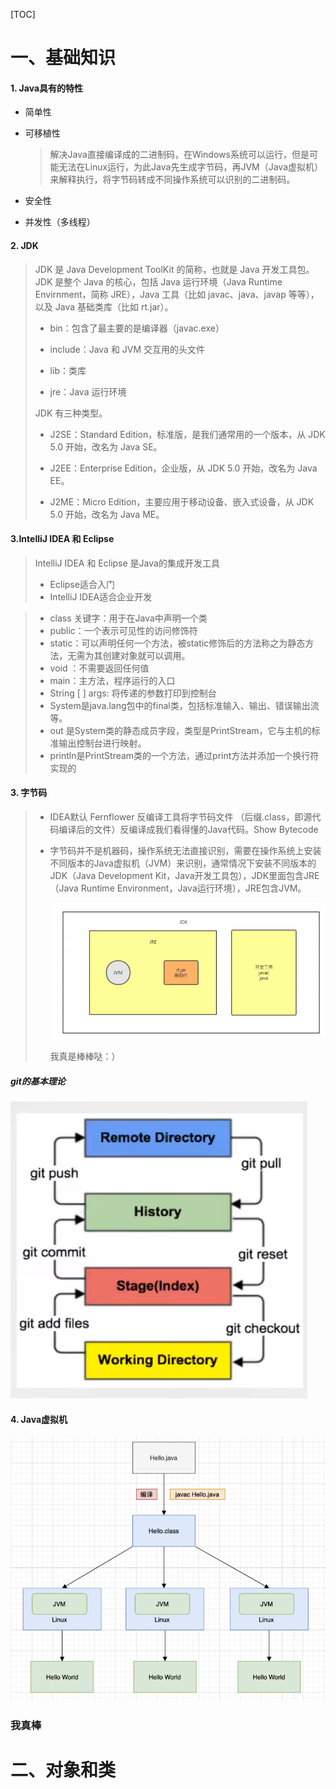 [TOC]

# 一、基础知识

#### 1. Java具有的特性

- 简单性

- 可移植性

  > 解决Java直接编译成的二进制码，在Windows系统可以运行，但是可能无法在Linux运行，为此Java先生成字节码，再JVM（Java虚拟机）来解释执行，将字节码转成不同操作系统可以识别的二进制码。
  
- 安全性

- 并发性（多线程）

####  2. JDK

> JDK 是 Java Development ToolKit 的简称，也就是 Java 开发工具包。JDK 是整个 Java 的核心，包括 Java 运行环境（Java Runtime Envirnment，简称 JRE），Java 工具（比如 javac、java、javap 等等），以及 Java 基础类库（比如 rt.jar）。
>
> - bin：包含了最主要的是编译器（javac.exe）
>
> - include：Java 和 JVM 交互用的头文件
>
> - lib：类库
> - jre：Java 运行环境
>
> JDK 有三种类型。
>
> - J2SE：Standard Edition，标准版，是我们通常用的一个版本，从 JDK 5.0 开始，改名为 Java SE。
>
> - J2EE：Enterprise Edition，企业版，从 JDK 5.0 开始，改名为 Java EE。
>
> - J2ME：Micro Edition，主要应用于移动设备、嵌入式设备，从 JDK 5.0 开始，改名为 Java ME。

  #### 3.IntelliJ IDEA 和 Eclipse 

> IntelliJ IDEA 和 Eclipse 是Java的集成开发工具
>
> - Eclipse适合入门
> - IntelliJ IDEA适合企业开发

>- class 关键字：用于在Java中声明一个类
>- public：一个表示可见性的访问修饰符
>- static：可以声明任何一个方法，被static修饰后的方法称之为静态方法，无需为其创建对象就可以调用。
>- void ：不需要返回任何值
>- main：主方法，程序运行的入口
>- String [ ] args: 将传递的参数打印到控制台 
>  - System是java.lang包中的final类，包括标准输入、输出、错误输出流等。
>  - out 是System类的静态成员字段，类型是PrintStream，它与主机的标准输出控制台进行映射。
>  - println是PrintStream类的一个方法，通过print方法并添加一个换行符实现的

#### 3. 字节码

> - IDEA默认 Fernflower 反编译工具将字节码文件 （后缀.class，即源代码编译后的文件）反编译成我们看得懂的Java代码。Show Bytecode
>
> - 字节码并不是机器码，操作系统无法直接识别，需要在操作系统上安装不同版本的Java虚拟机（JVM）来识别，通常情况下安装不同版本的JDK（Java Development Kit，Java开发工具包），JDK里面包含JRE（Java Runtime Environment，Java运行环境），JRE包含JVM。
>
>   ![](https://github.com/wuwenwenIT/Typora_textbook/raw/master/assets/1.png)
>
>   我真是棒棒哒：）

##### git的基本理论

![](https://github.com/wuwenwenIT/assets/raw/master/image-20210117171211406.png)

#### 4. Java虚拟机

![01](https://github.com/wuwenwenIT/assets/raw/master/image-20210117195758828.png)

### 我真棒





# 二、对象和类



